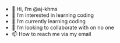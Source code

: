 - 👋 Hi, I’m @aj-khms
- 👀 I’m interested in learning coding
- 🌱 I’m currently learning coding
- 💞️ I’m looking to collaborate with on no one
- 📫 How to reach me via my email

<!---
aj-khms/aj-khms is a ✨ special ✨ repository because its `README.md` (this file) appears on your GitHub profile.
You can click the Preview link to take a look at your changes.
--->
